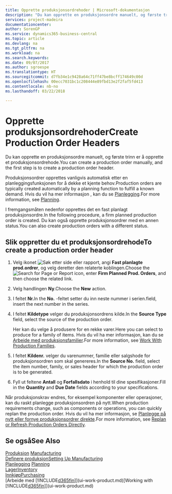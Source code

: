 ```yaml
---
title: Opprette produksjonsordrehoder | Microsoft-dokumentasjon
description: "Du kan opprette en produksjonsordre manuelt, og første trinn er å opprette et produksjonsordrehode."
services: project-madeira
documentationcenter: 
author: SorenGP
ms.service: dynamics365-business-central
ms.topic: article
ms.devlang: na
ms.tgt_pltfrm: na
ms.workload: na
ms.search.keywords: 
ms.date: 09/07/2017
ms.author: sgroespe
ms.translationtype: HT
ms.sourcegitcommit: d7fb34e1c9428a64c71ff47be8bcff174649c00d
ms.openlocfilehash: 00ecc7031bc1c208444e89fbd13e2f2faf5fd413
ms.contentlocale: nb-no
ms.lasthandoff: 03/22/2018

---
```

# <a name="create-production-order-headers"></a><span data-ttu-id="d9172-103">Opprette produksjonsordrehoder</span><span class="sxs-lookup"><span data-stu-id="d9172-103">Create Production Order Headers</span></span>
<span data-ttu-id="d9172-104">Du kan opprette en produksjonsordre manuelt, og første trinn er å opprette et produksjonsordrehode.</span><span class="sxs-lookup"><span data-stu-id="d9172-104">You can create a production order manually, and the first step is to create a production order header.</span></span>

<span data-ttu-id="d9172-105">Produksjonsordrer opprettes vanligvis automatisk etter en planleggingsfunksjonen for å dekke et kjente behov.</span><span class="sxs-lookup"><span data-stu-id="d9172-105">Production orders are typically created automatically by a planning function to fulfill a known demand.</span></span> <span data-ttu-id="d9172-106">Hvis du vil ha mer informasjon , kan du se [Planlegging](production-planning.md).</span><span class="sxs-lookup"><span data-stu-id="d9172-106">For more information, see [Planning](production-planning.md).</span></span>   

<span data-ttu-id="d9172-107">I fremgangsmåten nedenfor opprettes det en fast planlagt produksjonsordre.</span><span class="sxs-lookup"><span data-stu-id="d9172-107">In the following procedure, a firm planned production order is created.</span></span> <span data-ttu-id="d9172-108">Du kan også opprette produksjonsordrer med en annen status.</span><span class="sxs-lookup"><span data-stu-id="d9172-108">You can also create production orders with a different status.</span></span>  

## <a name="to-create-a-production-order-header"></a><span data-ttu-id="d9172-109">Slik oppretter du et produksjonsordrehode</span><span class="sxs-lookup"><span data-stu-id="d9172-109">To create a production order header</span></span>  
1.  <span data-ttu-id="d9172-110">Velg ikonet ![Søk etter side eller rapport](media/ui-search/search_small.png "Søk etter side eller rapport"), angi **Fast planlagte prod.ordrer**, og velg deretter den relaterte koblingen.</span><span class="sxs-lookup"><span data-stu-id="d9172-110">Choose the ![Search for Page or Report](media/ui-search/search_small.png "Search for Page or Report icon") icon, enter **Firm Planned Prod. Orders**, and then choose the related link.</span></span>  
2.  <span data-ttu-id="d9172-111">Velg handlingen **Ny**.</span><span class="sxs-lookup"><span data-stu-id="d9172-111">Choose the **New** action.</span></span>  
3.  <span data-ttu-id="d9172-112">I feltet **Nr.**</span><span class="sxs-lookup"><span data-stu-id="d9172-112">In the **No.**</span></span> <span data-ttu-id="d9172-113">-feltet setter du inn neste nummer i serien.</span><span class="sxs-lookup"><span data-stu-id="d9172-113">field, insert the next number in the series.</span></span>  
4.  <span data-ttu-id="d9172-114">I feltet **Kildetype** velger du produksjonsordrens kilde.</span><span class="sxs-lookup"><span data-stu-id="d9172-114">In the **Source Type** field, select the source of the production order.</span></span>

    <span data-ttu-id="d9172-115">Her kan du velge å produsere for en rekke varer.</span><span class="sxs-lookup"><span data-stu-id="d9172-115">Here you can select to produce for a family of items.</span></span> <span data-ttu-id="d9172-116">Hvis du vil ha mer informasjon, kan du se [Arbeide med produksjonsfamilier](production-how-work-family.md).</span><span class="sxs-lookup"><span data-stu-id="d9172-116">For more information, see [Work With Production Families](production-how-work-family.md).</span></span>
5.  <span data-ttu-id="d9172-117">I feltet **Kildenr.** velger du varenummer, familie eller salgshode for produksjonsordren som skal genereres.</span><span class="sxs-lookup"><span data-stu-id="d9172-117">In the **Source No.** field, select the item number, family, or sales header for which the production order is to be generated.</span></span>  
6.  <span data-ttu-id="d9172-118">Fyll ut feltene **Antall** og **Forfallsdato** i henhold til dine spesifikasjoner.</span><span class="sxs-lookup"><span data-stu-id="d9172-118">Fill in the **Quantity** and **Due Date** fields according to your specifications.</span></span>  

<span data-ttu-id="d9172-119">Når produksjonskrav endres, for eksempel komponenter eller operasjoner, kan du raskt planlegge produksjonsordren på nytt.</span><span class="sxs-lookup"><span data-stu-id="d9172-119">When production requirements change, such as components or operations, you can quickly replan the production order.</span></span> <span data-ttu-id="d9172-120">Hvis du vil ha mer informasjon, se [Planlegge på nytt eller fornye produksjonsordrer direkte](production-how-to-replan-refresh-production-orders.md).</span><span class="sxs-lookup"><span data-stu-id="d9172-120">For more information, see [Replan or Refresh Production Orders Directly](production-how-to-replan-refresh-production-orders.md).</span></span> 

## <a name="see-also"></a><span data-ttu-id="d9172-121">Se også</span><span class="sxs-lookup"><span data-stu-id="d9172-121">See Also</span></span>  
<span data-ttu-id="d9172-122">[Produksjon](production-manage-manufacturing.md)  </span><span class="sxs-lookup"><span data-stu-id="d9172-122">[Manufacturing](production-manage-manufacturing.md)  </span></span>  
[<span data-ttu-id="d9172-123">Definere produksjon</span><span class="sxs-lookup"><span data-stu-id="d9172-123">Setting Up Manufacturing</span></span>](production-configure-production-processes.md)  
<span data-ttu-id="d9172-124">[Planlegging](production-planning.md)    </span><span class="sxs-lookup"><span data-stu-id="d9172-124">[Planning](production-planning.md)    </span></span>  
[<span data-ttu-id="d9172-125">Lager</span><span class="sxs-lookup"><span data-stu-id="d9172-125">Inventory</span></span>](inventory-manage-inventory.md)  
[<span data-ttu-id="d9172-126">Innkjøp</span><span class="sxs-lookup"><span data-stu-id="d9172-126">Purchasing</span></span>](purchasing-manage-purchasing.md)  
<span data-ttu-id="d9172-127">[Arbeide med [!INCLUDE[d365fin](includes/d365fin_md.md)]](ui-work-product.md)</span><span class="sxs-lookup"><span data-stu-id="d9172-127">[Working with [!INCLUDE[d365fin](includes/d365fin_md.md)]](ui-work-product.md)</span></span>

